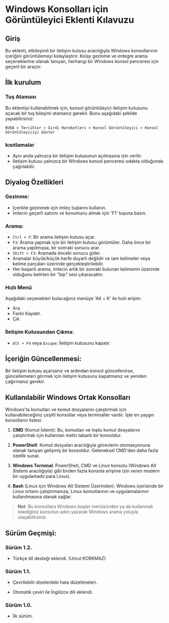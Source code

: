 # Windows Konsolları için Görüntüleyici Eklenti Kılavuzu
## Giriş

Bu eklenti, etkileşimli bir iletişim kutusu aracılığıyla Windows konsollarının içeriğini görüntülemeyi kolaylaştırır. Kolay gezinme ve entegre arama seçeneklerine olanak tanıyan, herhangi bir Windows konsol penceresi için geçerli bir araçtır.  

## İlk kurulum
### Tuş Ataması

Bu eklentiyi kullanabilmek için, konsol görüntüleyici iletişim kutusunu açacak bir tuş bileşimi atamanız gerekir. Bunu aşağıdaki şekilde yapabilirsiniz:

```
NVDA > Tercihler > Girdi Hareketleri > Konsol Görüntüleyici > Konsol Görüntüleyiciyi Göster
```

### kısıtlamalar

* Aynı anda yalnızca bir iletişim kutusunun açılmasına izin verilir.
* İletişim kutusu yalnızca bir Windows konsol penceresi odakta olduğunda çağrılabilir.

## Diyalog Özellikleri

### Gezinme:

* İçerikte gezinmek için imleç tuşlarını kullanın.
* İmlecin geçerli satırını ve konumunu almak için 'F1' tuşuna basın.

### Arama:

* `Ctrl + F`: Bir arama iletişim kutusu açar.
* `F3`: Arama yapmak için bir iletişim kutusu görüntüler. Daha önce bir arama yapılmışsa, bir sonraki sonucu arar.
* `Shift + F3`: Aramada önceki sonucu gider.
* Aramalar büyük/küçük harfe duyarlı değildir ve tam kelimeler veya kelime parçaları üzerinde gerçekleştirilebilir.
* Her başarılı arama, imlecin artık bir sonraki bulunan kelimenin üzerinde olduğunu belirten bir "bip" sesi çıkaracaktır.

### Hızlı Menü

Aşağıdaki seçenekleri bulacağınız menüye 'Alt + K' ile hızlı erişim:

* Ara
* Farklı Kaydet.
* Çık

### İletişim Kutusundan Çıkma:

* `Alt + F4` veya `Escape`: İletişim kutusunu kapatır.

## İçeriğin Güncellenmesi:

Bir iletişim kutusu açarsanız ve ardından konsol güncellenirse, güncellemeleri görmek için iletişim kutusunu kapatmanız ve yeniden çağırmanız gerekir.

## Kullanılabilir Windows Ortak Konsolları

Windows'ta komutları ve komut dosyalarını çalıştırmak için kullanabileceğiniz çeşitli konsollar veya terminaller vardır. İşte en yaygın konsolların listesi:

1. **CMD** (Komut İstemi): Bu, komutları ve toplu komut dosyalarını çalıştırmak için kullanılan metin tabanlı bir konsoldur.
   
2. **PowerShell**: Komut dosyaları aracılığıyla görevlerin otomasyonuna olanak tanıyan gelişmiş bir konsoldur. Geleneksel CMD'den daha fazla özellik sunar.
   
3. **Windows Terminal**: PowerShell, CMD ve Linux konsolu (Windows Alt Sistemi aracılığıyla) gibi birden fazla konsola erişime izin veren modern bir uygulamadır.para Linux).
   
4. **Bash** (Linux için Windows Alt Sistemi Üzerinden): Windows içerisinde bir Linux ortamı çalıştırmanıza, Linux komutlarının ve uygulamalarının kullanılmasına olanak sağlar.

> **Not**: Bu konsollara Windows başlat menüsünden ya da kullanmak istediğiniz konsolun adını yazarak Windows arama yoluyla ulaşabilirsiniz.

## Sürüm Geçmişi:
### Sürüm 1.2.

* Türkçe dil desteği eklendi. (Umut KORKMAZ)

### Sürüm 1.1.

* Çevrilebilir dizelerdeki hata düzeltmeleri.

* Otomatik çeviri ile İngilizce dili eklendi.

### Sürüm 1.0.

* İlk sürüm.